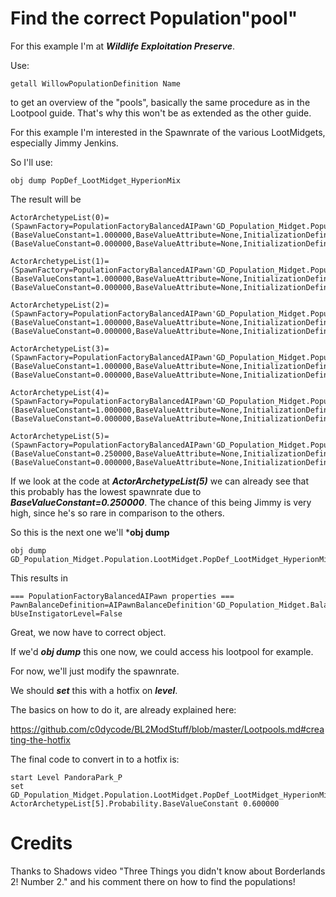 # Find the correct Population"pool"

For this example I'm at ***Wildlife Exploitation Preserve***.

Use:

```
getall WillowPopulationDefinition Name
```

to get an overview of the "pools", basically the same procedure as in the Lootpool guide.
That's why this won't be as extended as the other guide.

For this example I'm interested in the Spawnrate of the various LootMidgets, especially Jimmy Jenkins.

So I'll use:

```
obj dump PopDef_LootMidget_HyperionMix
```

The result will be

```
ActorArchetypeList(0)=(SpawnFactory=PopulationFactoryBalancedAIPawn'GD_Population_Midget.Population.LootMidget.PopDef_LootMidget_HyperionMix:PopulationFactoryBalancedAIPawn_4',Probability=(BaseValueConstant=1.000000,BaseValueAttribute=None,InitializationDefinition=None,BaseValueScaleConstant=1.000000),MaxActiveAtOneTime=(BaseValueConstant=0.000000,BaseValueAttribute=None,InitializationDefinition=None,BaseValueScaleConstant=0.000000),TestVisibility=False,TestFOV=False)

ActorArchetypeList(1)=(SpawnFactory=PopulationFactoryBalancedAIPawn'GD_Population_Midget.Population.LootMidget.PopDef_LootMidget_HyperionMix:PopulationFactoryBalancedAIPawn_3',Probability=(BaseValueConstant=1.000000,BaseValueAttribute=None,InitializationDefinition=None,BaseValueScaleConstant=1.000000),MaxActiveAtOneTime=(BaseValueConstant=0.000000,BaseValueAttribute=None,InitializationDefinition=None,BaseValueScaleConstant=0.000000),TestVisibility=False,TestFOV=False)

ActorArchetypeList(2)=(SpawnFactory=PopulationFactoryBalancedAIPawn'GD_Population_Midget.Population.LootMidget.PopDef_LootMidget_HyperionMix:PopulationFactoryBalancedAIPawn_2',Probability=(BaseValueConstant=1.000000,BaseValueAttribute=None,InitializationDefinition=None,BaseValueScaleConstant=1.000000),MaxActiveAtOneTime=(BaseValueConstant=0.000000,BaseValueAttribute=None,InitializationDefinition=None,BaseValueScaleConstant=0.000000),TestVisibility=False,TestFOV=False)

ActorArchetypeList(3)=(SpawnFactory=PopulationFactoryBalancedAIPawn'GD_Population_Midget.Population.LootMidget.PopDef_LootMidget_HyperionMix:PopulationFactoryBalancedAIPawn_1',Probability=(BaseValueConstant=1.000000,BaseValueAttribute=None,InitializationDefinition=None,BaseValueScaleConstant=1.000000),MaxActiveAtOneTime=(BaseValueConstant=0.000000,BaseValueAttribute=None,InitializationDefinition=None,BaseValueScaleConstant=0.000000),TestVisibility=False,TestFOV=False)

ActorArchetypeList(4)=(SpawnFactory=PopulationFactoryBalancedAIPawn'GD_Population_Midget.Population.LootMidget.PopDef_LootMidget_HyperionMix:PopulationFactoryBalancedAIPawn_0',Probability=(BaseValueConstant=1.000000,BaseValueAttribute=None,InitializationDefinition=None,BaseValueScaleConstant=1.000000),MaxActiveAtOneTime=(BaseValueConstant=0.000000,BaseValueAttribute=None,InitializationDefinition=None,BaseValueScaleConstant=0.000000),TestVisibility=False,TestFOV=False)

ActorArchetypeList(5)=(SpawnFactory=PopulationFactoryBalancedAIPawn'GD_Population_Midget.Population.LootMidget.PopDef_LootMidget_HyperionMix:PopulationFactoryBalancedAIPawn_5',Probability=(BaseValueConstant=0.250000,BaseValueAttribute=None,InitializationDefinition=None,BaseValueScaleConstant=1.000000),MaxActiveAtOneTime=(BaseValueConstant=0.000000,BaseValueAttribute=None,InitializationDefinition=None,BaseValueScaleConstant=0.000000),TestVisibility=False,TestFOV=False)
```

If we look at the code at ***ActorArchetypeList(5)*** we can already see that this probably has the lowest spawnrate due to ***BaseValueConstant=0.250000***.
The chance of this being Jimmy is very high, since he's so rare in comparison to the others.


So this is the next one we'll ***obj dump**

```
obj dump GD_Population_Midget.Population.LootMidget.PopDef_LootMidget_HyperionMix:PopulationFactoryBalancedAIPawn_5
```

This results in

```
=== PopulationFactoryBalancedAIPawn properties ===
PawnBalanceDefinition=AIPawnBalanceDefinition'GD_Population_Midget.Balance.LootMidget.PawnBalance_Jimmy'
bUseInstigatorLevel=False
```

Great, we now have to correct object.

If we'd ***obj dump*** this one now, we could access his lootpool for example.

For now, we'll just modify the spawnrate.

We should ***set*** this with a hotfix on ***level***.

The basics on how to do it, are already explained here:

https://github.com/c0dycode/BL2ModStuff/blob/master/Lootpools.md#creating-the-hotfix

The final code to convert in to a hotfix is:

```
start Level PandoraPark_P
set GD_Population_Midget.Population.LootMidget.PopDef_LootMidget_HyperionMix ActorArchetypeList[5].Probability.BaseValueConstant 0.600000
```

# Credits
Thanks to Shadows video "Three Things you didn't know about Borderlands 2! Number 2." and his comment there on how to find the populations!